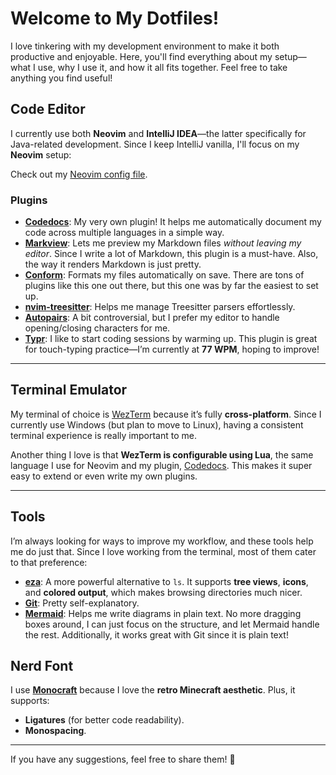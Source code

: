 # Welcome to My Dotfiles!

I love tinkering with my development environment to make it both productive and enjoyable. Here, you'll find everything about my setup—what I use, why I use it, and how it all fits together. Feel free to take anything you find useful!

## Code Editor

I currently use both **Neovim** and **IntelliJ IDEA**—the latter specifically for Java-related development. Since I keep IntelliJ vanilla, I'll focus on my **Neovim** setup:

Check out my [Neovim config file](./nvim/init.lua).

### Plugins

- [**Codedocs**][codedocs]: My very own plugin! It helps me automatically document my code across multiple languages in a simple way.
- [**Markview**](https://github.com/OXY2DEV/markview.nvim): Lets me preview my Markdown files _without leaving my editor_. Since I write a lot of Markdown, this plugin is a must-have. Also, the way it renders Markdown is just pretty.
- [**Conform**](https://github.com/stevearc/conform.nvim): Formats my files automatically on save. There are tons of plugins like this one out there, but this one was by far the easiest to set up.
- [**nvim-treesitter**](https://github.com/nvim-treesitter/nvim-treesitter): Helps me manage Treesitter parsers effortlessly.
- [**Autopairs**](https://github.com/windwp/nvim-autopairs): A bit controversial, but I prefer my editor to handle opening/closing characters for me.
- [**Typr**](https://github.com/nvzone/typr): I like to start coding sessions by warming up. This plugin is great for touch-typing practice—I’m currently at **77 WPM**, hoping to improve!

---

## Terminal Emulator

My terminal of choice is [WezTerm](https://wezterm.org/) because it’s fully **cross-platform**. Since I currently use Windows (but plan to move to Linux), having a consistent terminal experience is really important to me.

Another thing I love is that **WezTerm is configurable using Lua**, the same language I use for Neovim and my plugin, [Codedocs][codedocs]. This makes it super easy to extend or even write my own plugins.

---

## Tools

I’m always looking for ways to improve my workflow, and these tools help me do just that. Since I love working from the terminal, most of them cater to that preference:

- [**eza**](https://github.com/eza-community/eza): A more powerful alternative to `ls`. It supports **tree views**, **icons**, and **colored output**, which makes browsing directories much nicer.
- [**Git**](https://git-scm.com/): Pretty self-explanatory.
- [**Mermaid**](https://mermaid.js.org/): Helps me write diagrams in plain text. No more dragging boxes around, I can just focus on the structure, and let Mermaid handle the rest. Additionally, it works great with Git since it is plain text!

## Nerd Font

I use [**Monocraft**][mainfont] because I love the **retro Minecraft aesthetic**. Plus, it supports:

- **Ligatures** (for better code readability).
- **Monospacing**.

---

If you have any suggestions, feel free to share them! 🚀

[mainfont]: https://github.com/IdreesInc/Monocraft
[codedocs]: https://github.com/jeangiraldoo/codedocs.nvim
